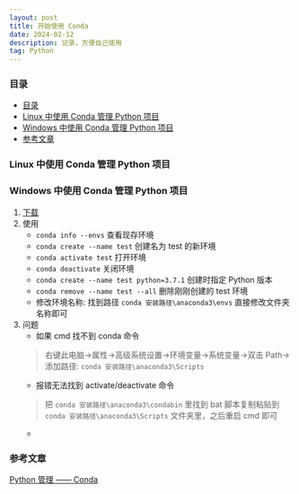 ```yaml
---
layout: post
title: 开始使用 Conda
date: 2024-02-12
description: 记录，方便自己使用
tag: Python
---
```


### 目录
- [目录](#目录)
- [Linux 中使用 Conda 管理 Python 项目](#linux-中使用-conda-管理-python-项目)
- [Windows 中使用 Conda 管理 Python 项目](#windows-中使用-conda-管理-python-项目)
- [参考文章](#参考文章)

### Linux 中使用 Conda 管理 Python 项目


### Windows 中使用 Conda 管理 Python 项目
1. [下载](https://www.anaconda.com/download)
2. 使用
   - `conda info --envs` 查看现存环境
   - `conda create --name test` 创建名为 test 的新环境
   - `conda activate test` 打开环境 
   - `conda deactivate` 关闭环境
   - `conda create --name test python=3.7.1` 创建时指定 Python 版本
   - `conda remove --name test --all`  删除刚刚创建的 test 环境
   - 修改环境名称: 找到路径 `conda 安装路径\anaconda3\envs` 直接修改文件夹名称即可
3. 问题
   - 如果 cmd 找不到 conda 命令
   > 右键此电脑->属性->高级系统设置->环境变量->系统变量->双击 Path->添加路径: `conda 安装路径\anaconda3\Scripts`
   - 报错无法找到 activate/deactivate 命令
   > 把 `conda 安装路径\anaconda3\condabin` 里找到 bat 脚本复制粘贴到 `conda 安装路径\anaconda3\Scripts` 文件夹里，之后重启 cmd 即可
   - 

### 参考文章
[Python 管理 —— Conda](https://zhuanlan.zhihu.com/p/638540652)